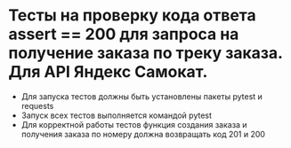 ﻿# Тесты на проверку кода ответа assert == 200 для запроса на получение заказа по треку заказа. Для API Яндекс Самокат.
- Для запуска тестов должны быть установлены пакеты pytest и requests
- Запуск всех тестов выполняется командой pytest
- Для корректной работы тестов функция создания заказа и получения заказа по номеру должна возвращать код 201 и 200